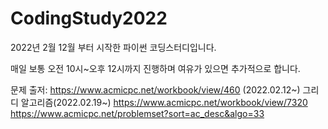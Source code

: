 # CodingStudy2022
2022년 2월 12월 부터 시작한 파이썬 코딩스터디입니다.

매일 보통 오전 10시~오후 12시까지 진행하며
여유가 있으면 추가적으로 합니다.

문제 출저: https://www.acmicpc.net/workbook/view/460 (2022.02.12~)
그리디 알고리즘(2022.02.19~)
https://www.acmicpc.net/workbook/view/7320
https://www.acmicpc.net/problemset?sort=ac_desc&algo=33
